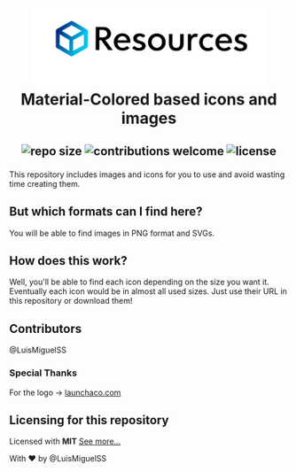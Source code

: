 <!--Heading-->
<h1 align="center">
  <br>
  <a href="https://github.com/LuisMiguelss/resources"><img src="https://raw.githubusercontent.com/LuisMiguelSS/resources/master/site/resources.png" alt="Resources" width="420"></a>
  <br>
  Material-Colored based icons and images
  <br>
</h1>

<!--Badges-->
<h2 align="center">

![repo size](https://img.shields.io/github/repo-size/LuisMiguelSS/resources.svg?colorB=red)
![contributions welcome](https://img.shields.io/badge/contributions-welcome-brightgreen.svg?style=flat)
![license](https://img.shields.io/badge/license-MIT-blue.svg)

</h2>
This repository includes images and icons for you to use and avoid wasting time creating them.

## But which formats can I find here?
You will be able to find images in PNG format and SVGs.

## How does this work?
Well, you'll be able to find each icon depending on the size you want it. Eventually each icon would be in almost all used sizes. Just use their URL in this repository or download them!

## Contributors
@LuisMiguelSS

### Special Thanks
For the logo -> [launchaco.com](https://www.launchaco.com/)

## Licensing for this repository
Licensed with **MIT** [See more...](https://github.com/LuisMiguelSS/resources/blob/master/LICENSE)


With :heart: by @LuisMiguelSS
